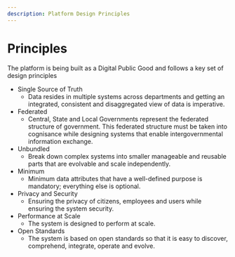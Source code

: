 ```yaml
---
description: Platform Design Principles
---
```


# Principles

The platform is being built as a Digital Public Good and follows a key set of design principles

* Single Source of Truth
  * Data resides in multiple systems across departments and getting an integrated, consistent and disaggregated view of data is imperative.
* Federated
  * Central, State and Local Governments represent the federated structure of government. This federated structure must be taken into cognisance while designing systems that enable intergovernmental information exchange. 
* Unbundled
  * Break down complex systems into smaller manageable and reusable parts that are evolvable and scale independently.
* Minimum
  * Minimum data attributes that have a well-defined purpose is mandatory; everything else is optional.
* Privacy and Security
  * Ensuring the privacy of citizens, employees and users while ensuring the system security.
* Performance at Scale
  * The system is designed to perform at scale.
* Open Standards
  * The system is based on open standards so that it is easy to discover, comprehend, integrate, operate and evolve. 

## 



